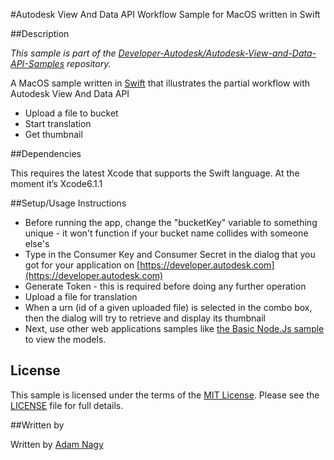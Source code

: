 #Autodesk View And Data API Workflow Sample for MacOS written in Swift

##Description

*This sample is part of the [Developer-Autodesk/Autodesk-View-and-Data-API-Samples](https://github.com/Developer-Autodesk/autodesk-view-and-data-api-samples) repository.*

A MacOS sample written in [Swift](https://developer.apple.com/swift/) that illustrates the partial workflow with Autodesk View And Data API 

* Upload a file to bucket
* Start translation
* Get thumbnail

##Dependencies

This requires the latest Xcode that supports the Swift language. At the moment it’s Xcode6.1.1

##Setup/Usage Instructions

* Before running the app, change the "bucketKey" variable to something unique - it won't function if your bucket name collides with someone else's
* Type in the Consumer Key and Consumer Secret in the dialog that you got for your application on [https://developer.autodesk.com](https://developer.autodesk.com) 
* Generate Token - this is required before doing any further operation  
* Upload a file for translation
* When a urn (id of a given uploaded file) is selected in the combo box, then the dialog will try to retrieve and display  its thumbnail
* Next, use other web applications samples like [the Basic Node.Js sample](https://github.com/Developer-Autodesk/workflow-node.js-view.and.data.api) to view the models. 


## License

This sample is licensed under the terms of the [MIT License](http://opensource.org/licenses/MIT). Please see the [LICENSE](LICENSE) file for full details.

##Written by 

Written by [Adam Nagy](http://adndevblog.typepad.com/cloud_and_mobile/adam-nagy.html)   



